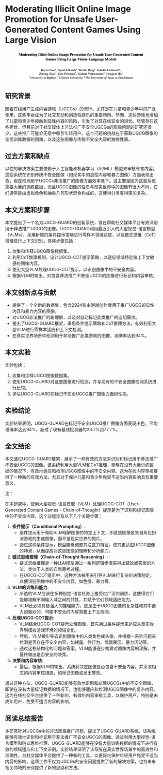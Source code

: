 # Moderating Illicit Online Image Promotion for Unsafe User-Generated Content Games Using Large Vision

<figure><img src="../.gitbook/assets/image (1) (1) (1) (1) (1) (1) (1) (1) (1).png" alt=""><figcaption></figcaption></figure>

## 研究背景

随着在线用户生成内容游戏（UGCGs）的流行，尤其是在儿童和青少年中的广泛使用，这些平台成为了社交互动和创造性娱乐的重要场所。然而，这些游戏也增加了儿童和青少年接触到显性内容的风险，引发了对其在线安全的担忧。尽管存在这些担忧，但目前对于社交媒体上非法推广不安全UGCGs的图像问题的研究还很少，这些推广可能会无意中吸引年轻用户。这个问题的挑战在于获取UGCG图像的全面训练数据的困难，以及这些图像与传统不安全内容的独特性质。

## 过去方案和缺点

以往的解决方案主要依赖于人工智能和机器学习（AI/ML）模型来审核有害内容。这些系统在识别传统不安全图像（如现实中的显性内容和暴力图像）方面表现出色，但在检测用于UGCGs非法推广的图像方面效率低下。这主要是因为这些系统需要大量的训练数据，而且UGCG图像的性质与现实世界中的图像有很大不同，它们通常是由虚拟角色和抽象几何形状混合构成的，这使得分类变得更加复杂。

## 本文方案和步骤

本文提出了一个名为UGCG-GUARD的创新系统，旨在帮助社交媒体平台有效识别用于非法推广UGCG的图像。UGCG-GUARD利用最近引入的大型视觉-语言模型（VLMs），采用新颖的条件提示策略进行零样本领域适应，以及链式思维（CoT）推理进行上下文识别。具体步骤包括：

1. 收集和注释UGCG图像数据集。
2. 利用CoT推理机制，设计UGCG-COT提示策略，以适应领域特定和上下文敏感的图像内容。
3. 使用大型VLM处理UGCG-COT提示，以识别图像中的不安全内容。
4. 根据VLM的输出，对包含非法推广不安全UGCG的图像进行标记和内容审核。

## 本文创新点与贡献

* 提供了一个全新的数据集，包含2924张由游戏创作者用于推广UGCG的显性内容和暴力内容的图像。
* 对UGCG非法推广的新理解，以及对自动标记此类推广的迫切需求。
* 提出了UGCG-GUARD框架，采用条件提示策略和CoT推理方法，有效利用大型VLM进行零样本适应和上下文检测。
* 在真实世界场景中检测用于非法推广此类游戏的图像，准确率达到94%。

## 本文实验

实验包括：

1. 收集和注释UGCG图像数据集。
2. 使用UGCG-GUARD对这些图像进行检测，并与现有的不安全图像检测系统进行比较。
3. 评估UGCG-GUARD在标记不安全UGCG推广图像方面的性能。

## 实验结论

实验结果表明，UGCG-GUARD在标记不安全UGCG推广图像方面表现出色，平均准确率达到94%，超过了现有基线检测器的23.7%到77.7%。

## 全文结论

本文通过UGCG-GUARD框架，展示了一种有效的方法来识别和标记用于非法推广不安全UGCG的图像。该系统利用大型VLM和CoT推理，能够在没有大量训练数据的情况下，有效地适应和检测UGCG图像中的不安全内容。这为在线内容审核提供了一种新的有效方法，尤其对于保护儿童和青少年免受不适当内容影响具有重要意义。



注：

在本研究中，使用大型视觉-语言模型（VLM）处理UGCG-COT（User-Generated Content Games - Chain-of-Thought）提示是为了识别和标记图像中的不安全内容。这个过程涉及以下几个关键步骤：

1. **条件提示（Conditional Prompting）**:
   * 条件提示用于帮助VLM理解图像的特定上下文，即这些图像是来自角色扮演游戏的生成图像，而不是现实世界的照片。
   * 通过这种条件提示，模型能够调整其注意力特征，使其更适应UGCG图像的特点，从而提高对这些图像的理解和分析能力。
2. **链式思维推理（Chain-of-Thought Reasoning）**:
   * 链式思维推理是一种让AI模型通过一系列逻辑步骤来得出结论或答案的方法，类似于人类的自然思考过程。
   * 在UGCG-COT提示中，这种方法被用来引导VLM进行复杂的决策制定，以便识别图像中的不安全内容，如色情、暴力等。
3. **VLM的训练和能力**:
   * 所选的VLM应该在多种视觉-语言任务上接受过广泛的训练，这使得它们能够理解不同输入域之间的共性，并赋予它们领域适应能力。
   * VLM还必须具备强大的推理能力，这是由于UGCG图像的复杂性和其中嵌入的微妙的、可能不安全的内容需要上下文检测。
4. **处理UGCG-COT提示**:
   * VLM结合UGCG-COT提示处理图像，首先通过条件提示来适应从现实世界到模拟游戏环境的领域变化。
   * 然后，VLM被引导去识别图像中的人类角色或头像，并根据一系列问题来检测是否存在不安全内容，如裸露、性行为、武器展示、暴力活动等。
   * 通过这些结构化的问题和答案，VLM能够逐步构建对图像内容的理解，并最终做出是否安全的决策。
5. **决策和内容审核**:
   * 最后，根据VLM的输出，系统将决定图像是否包含不安全内容，并采取相应的内容审核措施，如标记图像或发出警告。

通过这种方法，UGCG-GUARD能够有效地识别和处理UGCGs中的不安全图像，即使在没有大量标记数据的情况下，也能够适应和检测UGCG图像中的复杂内容。这为在线社交平台提供了一种新的、有效的内容审核工具，以保护用户，特别是未成年用户，免受不适当内容的影响。





## 阅读总结报告

本研究针对UGCGs中的非法图像推广问题，提出了UGCG-GUARD系统，该系统能够有效地识别和标记用于非法推广不安全UGCG的图像。通过利用大型视觉-语言模型和链式思维推理，UGCG-GUARD能够在没有大量训练数据的情况下进行有效的领域适应和上下文识别。实验结果证明了该系统在真实世界场景中的高效性和准确性，为社交媒体平台提供了一种新的工具，以更好地保护年轻用户免受不适当内容的影响。这项工作不仅为UGCGs的安全问题提供了新的解决方案，也为未来相关领域的研究提供了新的思路和方法。
